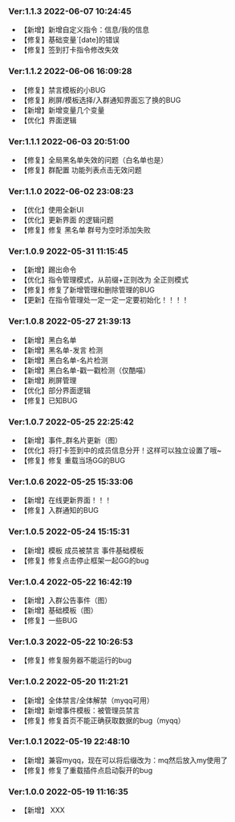 ### Ver:1.1.3 2022-06-07 10:24:45
- 【新增】新增自定义指令：信息/我的信息
- 【修复】基础变量`[date]的错误
- 【修复】签到打卡指令修改失效

### Ver:1.1.2 2022-06-06 16:09:28
- 【修复】禁言模板的小BUG
- 【修复】刷屏/模板选择/入群通知界面忘了换的BUG
- 【新增】新增变量几个变量
- 【优化】界面逻辑

### Ver:1.1.1 2022-06-03 20:51:00
- 【修复】全局黑名单失效的问题（白名单也是）
- 【修复】群配置 功能列表点击无效问题

### Ver:1.1.0 2022-06-02 23:08:23
- 【优化】使用全新UI
- 【优化】更新界面 的逻辑问题
- 【修复】修复 黑名单 群号为空时添加失败

### Ver:1.0.9 2022-05-31 11:15:45

- 【新增】踢出命令
- 【优化】指令管理模式，从前缀+正则改为 全正则模式
- 【修复】修复了新增管理和删除管理的BUG
- 【更新】在指令管理处一定一定一定要初始化！！！！

### Ver:1.0.8 2022-05-27 21:39:13

- 【新增】黑白名单
- 【新增】黑名单-发言 检测
- 【新增】黑白名单-名片检测
- 【新增】黑白名单-戳一戳检测（仅酷喵）
- 【新增】刷屏管理
- 【优化】部分界面逻辑
- 【修复】已知BUG

### Ver:1.0.7 2022-05-25 22:25:42

- 【新增】事件_群名片更新（图）
- 【优化】将打卡签到中的成员信息分开！这样可以独立设置了哦~
- 【修复】修复 重载当场GG的BUG

### Ver:1.0.6 2022-05-25 15:33:06

- 【新增】在线更新界面！！！
- 【修复】入群通知的BUG

### Ver:1.0.5 2022-05-24 15:15:31

- 【新增】模板 成员被禁言 事件基础模板
- 【修复】修复点击停止框架一起GG的bug

### Ver:1.0.4 2022-05-22 16:42:19

- 【新增】入群公告事件（图）
- 【新增】基础模板（图）
- 【修复】一些BUG

### Ver:1.0.3 2022-05-22 10:26:53

- 【修复】修复服务器不能运行的bug

### Ver:1.0.2 2022-05-20 11:21:21

- 【新增】全体禁言/全体解禁（myqq可用）
- 【新增】新增事件模板：被管理员禁言
- 【修复】修复首页不能正确获取数据的bug（myqq）

### Ver:1.0.1 2022-05-19 22:48:10

- 【新增】兼容myqq，现在可以将后缀改为：mq然后放入my使用了
- 【修复】修复了重载插件点启动裂开的bug

### Ver:1.0.0 2022-05-19 11:16:35

- 【新增】 XXX
